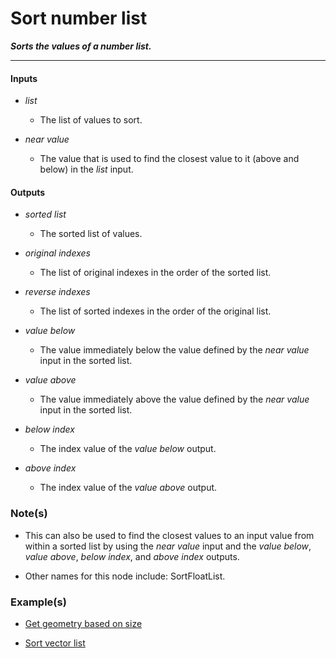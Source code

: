 # Sort number list

**_Sorts the values of a number list._**

---


#### Inputs

* _list_

  * The list of values to sort.

* _near value_

  * The value that is used to find the closest value to it (above and below) in the _list_ input.


#### Outputs

* _sorted list_

  * The sorted list of values.

* _original indexes_

  * The list of original indexes in the order of the sorted list.

* _reverse indexes_

  * The list of sorted indexes in the order of the original list.

* _value below_

  * The value immediately below the value defined by the _near value_ input in the sorted list.

* _value above_

  * The value immediately above the value defined by the _near value_ input in the sorted list.

* _below index_

  * The index value of the _value below_ output.

* _above index_

  * The index value of the _value above_ output.


### Note(s)

* This can also be used to find the closest values to an input value from within a sorted list by using the _near value_ input and the _value below_, _value above_, _below index_, and _above index_ outputs.

* Other names for this node include: SortFloatList.


### Example(s)

* <a href="https://creator.trimble.com/graph?assetURI=whp:c4c3fa14-5ff0-45d2-872d-c1acfc8d9729&version=latest" target="_blank">Get geometry based on size</a>

* <a href="https://creator.trimble.com/graph?assetURI=whp:e48847b9-ef91-4c0c-8583-69961a23f647&version=latest" target="_blank">Sort vector list</a>
